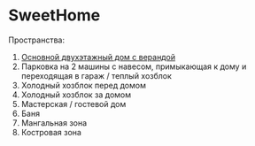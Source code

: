 # SweetHome

Пространства:

1. [Основной двухэтажный дом с верандой](MainHome.md)
2. Парковка на 2 машины с навесом, примыкающая к дому и переходящая в гараж / теплый хозблок
3. Холодный хозблок перед домом
4. Холодный хозблок за домом
5. Мастерская / гостевой дом
6. Баня
7. Мангальная зона
8. Костровая зона

